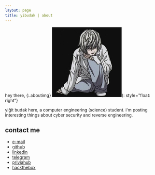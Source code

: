 ```yaml
---
layout: page
title: yibudak | about
---
```


hey there,
{:.aboutimg}
![image](post_resources/about/photo.jpg){: style="float: right"}

yiğit budak here, a computer engineering (science) student. i'm posting interesting things about cyber security and reverse engineering.

## [](#header-2)contact me
*	[e-mail](mailto:yigit@outlook.com)
*	[github](https://www.github.com/yibudak)
*	[linkedin](https://www.linkedin.com/in/yi%C4%9Fit-budak-a1288615b/)
*	[telegram](https://t.me/yibudak)
*	[priviahub](https://app.priviahub.com/profile/yibudak)
*	[hackthebox](https://www.hackthebox.eu/profile/198235)